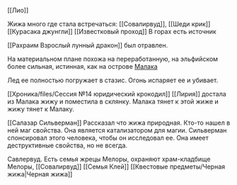 [[Лио]]

Жижа много где стала встречаться: 
[[Совалирвуд]], [[Шеди крик]]
[[Курасака джунгли]]
[[Известковый проход]]
В горах есть источник

[[Рахраим Взрослый лунный дракон]] был отравлен.

На материальном плане похожа на переработанную, на эльфийском более сильная, истинная, как на острове [Малака](Малак)

Лед ее полностью погружает в стазис.
Огонь испаряет ее и убивает.

[[Хроника/files/Сессия №14 юридический крокодил]] 
[[Лирия]] достала из Малака жижу и поместила в склянку. Малака тянет к этой жиже и жижу тянет к Малаку. 

[[Салазар Сильверман]] Рассказал что жижа природная. Кто-то нашел в ней маг свойства. Она является катализатором для магии. Сильверман спонсировал этого человека, чтобы он исследовал ее. Она имеет деструктивные свойства, но не всегда.

Савлервуд. Есть семья жрецы Мелоры, охраняют храм-кладбище Мелоры, 
[[Совалирвуд]]
[[Семья Клей]]
[[Квестовые предметы/Черная жижа|Черная жижа]]
